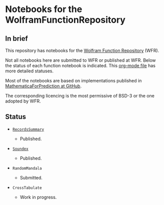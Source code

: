 # Notebooks for the WolframFunctionRepository

## In brief

This repository has notebooks for the [Wolfram Function Repository](https://resources.wolframcloud.com/FunctionRepository/) (WFR).

Not all notebooks here are submitted to WFR or published at WFR. 
Below the status of each function notebook is indicated. 
This 
[org-mode file](https://github.com/antononcube/WolframFunctionRepository-notebooks/blob/master/Function-notebooks-status.org)
has more detailed statuses.

Most of the notebooks are based on implementations published in 
[MathematicaForPrediction at GitHub](https://github.com/antononcube/MathematicaForPrediction).

The corresponding licencing is the most permissive of BSD-3 or the one adopted by WFR.

## Status

- [`RecordsSummary`](https://resources.wolframcloud.com/FunctionRepository/resources/RecordsSummary)

  - Published.

- [`Soundex`](https://resources.wolframcloud.com/FunctionRepository/resources/Soundex)

  - Published.

- `RandomMandala`

  - Submitted.
  
- `CrossTabulate`

  - Work in progress.